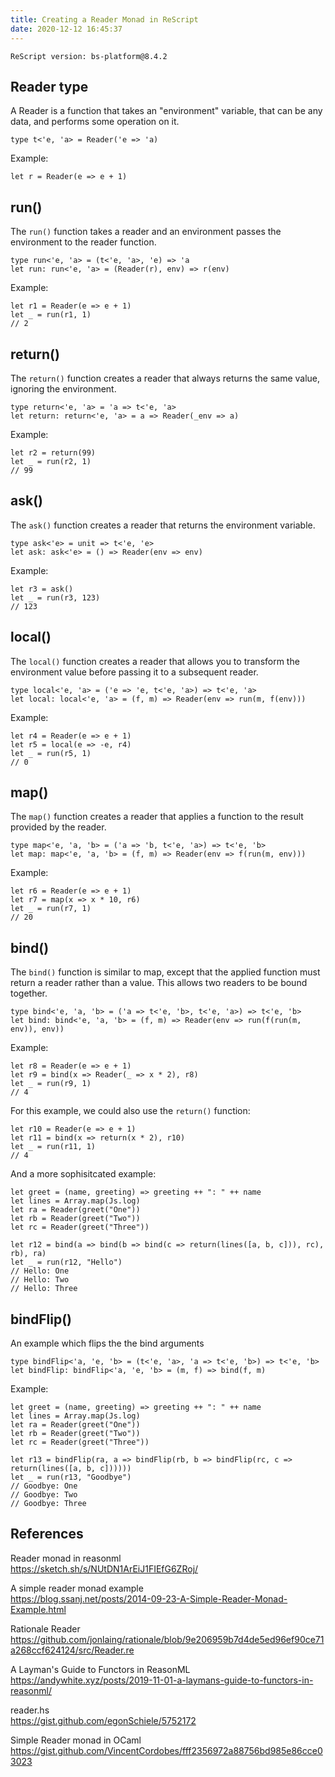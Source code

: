 ```yaml
---
title: Creating a Reader Monad in ReScript
date: 2020-12-12 16:45:37
---
```


```
ReScript version: bs-platform@8.4.2
```

## Reader type

A Reader is a function that takes an "environment" variable, that can be any data, and performs some operation on it.

```res
type t<'e, 'a> = Reader('e => 'a)
```

Example:

```res
let r = Reader(e => e + 1)
```

## run()

The `run()` function takes a reader and an environment passes the environment to the reader function.

```res
type run<'e, 'a> = (t<'e, 'a>, 'e) => 'a
let run: run<'e, 'a> = (Reader(r), env) => r(env)
```

Example:

```res
let r1 = Reader(e => e + 1)
let _ = run(r1, 1)
// 2
```

## return()

The `return()` function creates a reader that always returns the same value, ignoring the environment.

```res
type return<'e, 'a> = 'a => t<'e, 'a>
let return: return<'e, 'a> = a => Reader(_env => a)
```

Example:

```res
let r2 = return(99)
let _ = run(r2, 1)
// 99
```

## ask()

The `ask()` function creates a reader that returns the environment variable.

```res
type ask<'e> = unit => t<'e, 'e>
let ask: ask<'e> = () => Reader(env => env)
```

Example:

```res
let r3 = ask()
let _ = run(r3, 123)
// 123
```

## local()

The `local()` function creates a reader that allows you to transform the environment value before passing it to a subsequent reader.

```res
type local<'e, 'a> = ('e => 'e, t<'e, 'a>) => t<'e, 'a>
let local: local<'e, 'a> = (f, m) => Reader(env => run(m, f(env)))
```

Example:

```res
let r4 = Reader(e => e + 1)
let r5 = local(e => -e, r4)
let _ = run(r5, 1)
// 0
```

## map()

The `map()` function creates a reader that applies a function to the result provided by the reader.

```res
type map<'e, 'a, 'b> = ('a => 'b, t<'e, 'a>) => t<'e, 'b>
let map: map<'e, 'a, 'b> = (f, m) => Reader(env => f(run(m, env)))
```

Example:

```res
let r6 = Reader(e => e + 1)
let r7 = map(x => x * 10, r6)
let _ = run(r7, 1)
// 20
```

## bind()

The `bind()` function is similar to map, except that the applied function must return a reader rather than a value. This allows two readers to be bound together.

```res
type bind<'e, 'a, 'b> = ('a => t<'e, 'b>, t<'e, 'a>) => t<'e, 'b>
let bind: bind<'e, 'a, 'b> = (f, m) => Reader(env => run(f(run(m, env)), env))
```

Example:

```res
let r8 = Reader(e => e + 1)
let r9 = bind(x => Reader(_ => x * 2), r8)
let _ = run(r9, 1)
// 4
```

For this example, we could also use the `return()` function:

```res
let r10 = Reader(e => e + 1)
let r11 = bind(x => return(x * 2), r10)
let _ = run(r11, 1)
// 4
```

And a more sophisitcated example:

```res
let greet = (name, greeting) => greeting ++ ": " ++ name
let lines = Array.map(Js.log)
let ra = Reader(greet("One"))
let rb = Reader(greet("Two"))
let rc = Reader(greet("Three"))

let r12 = bind(a => bind(b => bind(c => return(lines([a, b, c])), rc), rb), ra)
let _ = run(r12, "Hello")
// Hello: One
// Hello: Two
// Hello: Three
```

## bindFlip()

An example which flips the the bind arguments

```res
type bindFlip<'a, 'e, 'b> = (t<'e, 'a>, 'a => t<'e, 'b>) => t<'e, 'b>
let bindFlip: bindFlip<'a, 'e, 'b> = (m, f) => bind(f, m)
```

Example:

```res
let greet = (name, greeting) => greeting ++ ": " ++ name
let lines = Array.map(Js.log)
let ra = Reader(greet("One"))
let rb = Reader(greet("Two"))
let rc = Reader(greet("Three"))

let r13 = bindFlip(ra, a => bindFlip(rb, b => bindFlip(rc, c => return(lines([a, b, c])))))
let _ = run(r13, "Goodbye")
// Goodbye: One
// Goodbye: Two
// Goodbye: Three
```

## References

Reader monad in reasonml  
https://sketch.sh/s/NUtDN1ArEiJ1FIEfG6ZRoj/

A simple reader monad example  
https://blog.ssanj.net/posts/2014-09-23-A-Simple-Reader-Monad-Example.html

Rationale Reader  
https://github.com/jonlaing/rationale/blob/9e206959b7d4de5ed96ef90ce71a268ccf624124/src/Reader.re

A Layman's Guide to Functors in ReasonML  
https://andywhite.xyz/posts/2019-11-01-a-laymans-guide-to-functors-in-reasonml/

reader.hs  
https://gist.github.com/egonSchiele/5752172

Simple Reader monad in OCaml  
https://gist.github.com/VincentCordobes/fff2356972a88756bd985e86cce03023
